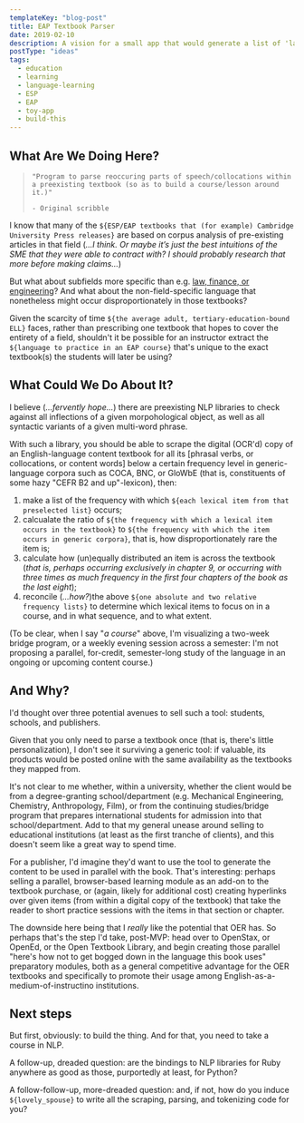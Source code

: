 ```yaml
---
templateKey: "blog-post"
title: EAP Textbook Parser
date: 2019-02-10
description: A vision for a small app that would generate a list of 'language to learn' in order to scaffold ELL's engagement with an English-medium content course's main textbook.
postType: "ideas"
tags:
  - education
  - learning
  - language-learning
  - ESP
  - EAP
  - toy-app
  - build-this
---
```


## What Are We Doing Here?

> `"Program to parse reoccuring parts of speech/collocations within a preexisting textbook (so as to build a course/lesson around it.)"`
> 
> `- Original scribble`

I know that many of the `${ESP/EAP textbooks that (for example) Cambridge University Press releases}` are based on corpus analysis of pre-existing articles in that field (_...I think. Or maybe it’s just the best intuitions of the SME that they were able to contract with? I should probably research that more before making claims..._)

But what about subfields more specific than e.g. [law, finance, or engineering](https://www.cambridge.es/en/catalogue/business-english/other-titles/professional-english-in-use)? And what about the non-field-specific language that nonetheless might occur disproportionately in those textbooks?

Given the scarcity of time `${the average adult, tertiary-education-bound ELL}` faces, rather than prescribing one textbook that hopes to cover the entirety of a field, shouldn't it be possible for an instructor extract the `${language to practice in an EAP course}` that's unique to the exact textbook(s) the students will later be using?

## What Could We Do About It?

I believe (_...fervently hope..._) there are preexisting NLP libraries to check against all inflections of a given morpohological object, as well as all syntactic variants of a given multi-word phrase.

With such a library, you should be able to scrape the digital (OCR'd) copy of an English-language content textbook for all its [phrasal verbs, or collocations, or content words] below a certain frequency level in generic-language corpora such as COCA, BNC, or GloWbE (that is, constituents of some hazy "CEFR B2 and up"-lexicon), then:
1. make a list of the frequency with which `${each lexical item from that preselected list}` occurs;
1. calcualate the ratio of `${the frequency with which a lexical item occurs in the textbook}` to `${the frequency with which the item occurs in generic corpora}`, that is, how disproportionately rare the item is;
1. calculate how (un)equally distributed an item is across the textbook (_that is, perhaps occurring exclusively in chapter 9, or occurring with three times as much frequency in the first four chapters of the book as the last eight_);
1. reconcile (_...how?_)the above `${one absolute and two relative frequency lists}` to determine which lexical items to focus on in a course, and in what sequence, and to what extent.
  
(To be clear, when I say "_a course_" above, I'm visualizing a two-week bridge program, or a weekly evening session across a semester: I'm not proposing a parallel, for-credit, semester-long study of the language in an ongoing or upcoming content course.)

## And Why?

I'd thought over three potential avenues to sell such a tool: students, schools, and publishers.

Given that you only need to parse a textbook once (that is, there's little personalization), I don't see it surviving a generic tool: if valuable, its products would be posted online with the same availability as the textbooks they mapped from.

It's not clear to me whether, within a university, whether the client would be from a degree-granting school/department (e.g. Mechanical Engineering, Chemistry, Anthropology, Film), or from the continuing studies/bridge program that prepares international students for admission into that school/department. Add to that my general unease around selling to educational institutions (at least as the first tranche of clients), and this doesn't seem like a great way to spend time.

For a publisher, I'd imagine they'd want to use the tool to generate the content to be used in parallel with the book. That's interesting: perhaps selling a parallel, browser-based learning module as an add-on to the textbook purchase, or (again, likely for additional cost) creating hyperlinks over given items (from within a digital copy of the textbook) that take the reader to short practice sessions with the items in that section or chapter.

The downside here being that I _really_ like the potential that OER has. So perhaps that's the step I'd take, post-MVP: head over to OpenStax, or OpenEd, or the Open Textbook Library, and begin creating those parallel "here's how not to get bogged down in the language this book uses" preparatory modules, both as a general competitive advantage for the OER textbooks and specifically to promote their usage among English-as-a-medium-of-instructino institutions.

## Next steps

But first, obviously: to build the thing. And for that, you need to take a course in NLP. 

A follow-up, dreaded question: are the bindings to NLP libraries for Ruby anywhere as good as those, purportedly at least, for Python?

A follow-follow-up, more-dreaded question: and, if not, how do you induce `${lovely_spouse}` to write all the scraping, parsing, and tokenizing code for you?